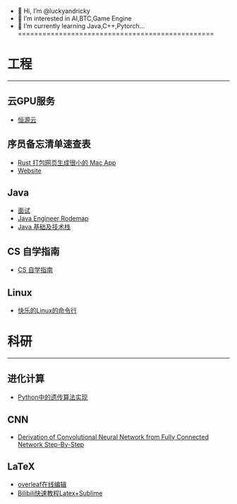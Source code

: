 - 👋 Hi, I’m @luckyandricky
- 👀 I’m interested in AI,BTC,Game Engine
- 🌱 I’m currently learning Java,C++,Pytorch...<br />
================================================<br />
# 工程
___
## 云GPU服务
* [恒源云](https://gpushare.com/auth/register?user=17*****9189&fromId=1f700011c003&source=link)
## **序员备忘清单速查表**
* [Rust 打包网页生成很小的 Mac App](https://github.com/tw93/Pake)<br />
* [Website](https://wangchujiang.com/reference/index.html)<br />
## **Java**<br />
* [面试](https://github.com/cosen1024/Java-Interview)<br />
* [Java Engineer Rodemap](https://hollischuang.github.io/toBeTopJavaer/#/menu)<br />
* [Java 基础及技术栈](https://github.com/luckyandricky/Notebook/blob/main/java%E6%8A%80%E6%9C%AF%E6%A0%88/java%E5%9F%BA%E7%A1%80.md)
## **CS 自学指南**<br />
* [CS 自学指南](https://csdiy.wiki/)<br />
## **Linux**<br />
* [快乐的Linux的命令行](http://billie66.github.io/TLCL/index.html)<br />
# 科研
___
## **进化计算**<br />
* [Python中的遗传算法实现](https://towardsdatascience.com/genetic-algorithm-implementation-in-python-5ab67bb124a6)<br />
## **CNN**<br />
* [Derivation of Convolutional Neural Network from Fully Connected Network Step-By-Step](https://towardsdatascience.com/derivation-of-convolutional-neural-network-from-fully-connected-network-step-by-step-b42ebafa5275)<br />
## **LaTeX**<br />
* [overleaf在线编辑](https://www.overleaf.com/)
* [Bilibili快速教程Latex+Sublime](https://www.bilibili.com/video/BV1p44y1P7P4/?spm_id_from=333.999.0.0)
<!---
luckyandricky/luckyandricky is a ✨ special ✨ repository because its `README.md` (this file) appears on your GitHub profile.
You can click the Preview link to take a look at your changes.
--->
